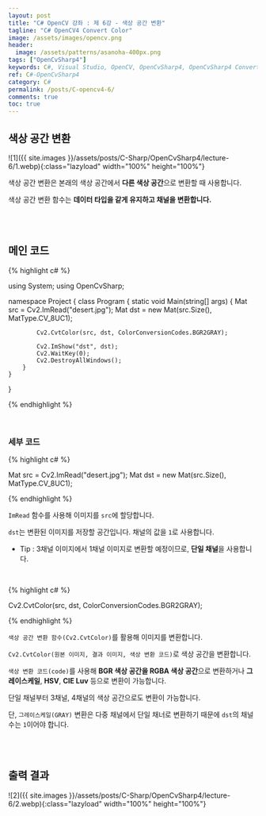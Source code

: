 ```yaml
---
layout: post
title: "C# OpenCV 강좌 : 제 6강 - 색상 공간 변환"
tagline: "C# OpenCV4 Convert Color"
image: /assets/images/opencv.png
header:
  image: /assets/patterns/asanoha-400px.png
tags: ["OpenCvSharp4"]
keywords: C#, Visual Studio, OpenCV, OpenCvSharp4, OpenCvSharp4 Convert Color, OpenCvSharp4 CvtColor
ref: C#-OpenCvSharp4
category: C#
permalink: /posts/C-opencv4-6/
comments: true
toc: true
---
```


## 색상 공간 변환

![1]({{ site.images }}/assets/posts/C-Sharp/OpenCvSharp4/lecture-6/1.webp){:class="lazyload" width="100%" height="100%"}

색상 공간 변환은 본래의 색상 공간에서 **다른 색상 공간**으로 변환할 때 사용합니다. 

색상 공간 변환 함수는 **데이터 타입을 같게 유지하고 채널을 변환합니다.**

<br>
<br>

## 메인 코드

{% highlight c# %}

using System;
using OpenCvSharp;

namespace Project
{
    class Program
    {
        static void Main(string[] args)
        {
            Mat src = Cv2.ImRead("desert.jpg");
            Mat dst = new Mat(src.Size(), MatType.CV_8UC1);

            Cv2.CvtColor(src, dst, ColorConversionCodes.BGR2GRAY);

            Cv2.ImShow("dst", dst);
            Cv2.WaitKey(0);
            Cv2.DestroyAllWindows();
        }
    }
}

{% endhighlight %}

<br>

### 세부 코드

{% highlight c# %}

Mat src = Cv2.ImRead("desert.jpg");
Mat dst = new Mat(src.Size(), MatType.CV_8UC1);

{% endhighlight %}

`ImRead` 함수를 사용해 이미지를 `src`에 할당합니다.

`dst`는 변환된 이미지를 저장할 공간입니다. 채널의 값을 `1`로 사용합니다.

- Tip : 3채널 이미지에서 1채널 이미지로 변환할 예정이므로, **단일 채널**을 사용합니다.

<br>

{% highlight c# %}

Cv2.CvtColor(src, dst, ColorConversionCodes.BGR2GRAY);

{% endhighlight %}

`색상 공간 변환 함수(Cv2.CvtColor)`를 활용해 이미지를 변환합니다.

`Cv2.CvtColor(원본 이미지, 결과 이미지, 색상 변환 코드)`로 색상 공간을 변환합니다.

`색상 변환 코드(code)`를 사용해 **BGR 색상 공간을 RGBA 색상 공간**으로 변환하거나 **그레이스케일**, **HSV**, **CIE Luv** 등으로 변환이 가능합니다.

단일 채널부터 3채널, 4채널의 색상 공간으로도 변환이 가능합니다.

단, `그레이스케일(GRAY)` 변환은 다중 채널에서 단일 채너로 변환하기 때문에 `dst`의 채널 수는 `1`이어야 합니다.

<br>
<br>

## 출력 결과

![2]({{ site.images }}/assets/posts/C-Sharp/OpenCvSharp4/lecture-6/2.webp){:class="lazyload" width="100%" height="100%"}
